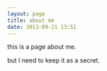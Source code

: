 ```yaml
---
layout: page
title: about me
date: 2013-09-21 13:51
---
```


this is a page about me.

but I need to keep it as a secret.
